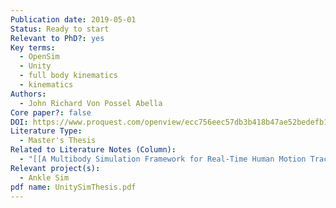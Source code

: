 ```yaml
---
Publication date: 2019-05-01
Status: Ready to start
Relevant to PhD?: yes
Key terms:
  - OpenSim
  - Unity
  - full body kinematics
  - kinematics
Authors:
  - John Richard Von Possel Abella
Core paper?: false
DOI: https://www.proquest.com/openview/ecc756eec57db3b418b47ae52bedefb1/1?pq-origsite=gscholar&cbl=51922&diss=y
Literature Type:
  - Master's Thesis
Related to Literature Notes (Column):
  - "[[A Multibody Simulation Framework for Real-Time Human Motion Tracking and Analysis within the Unity Environment 2]]"
Relevant project(s):
  - Ankle Sim
pdf name: UnitySimThesis.pdf
---
```

